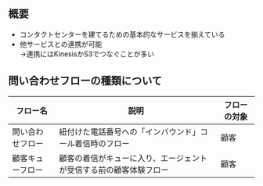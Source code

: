 ## 概要
 - コンタクトセンターを建てるための基本的なサービスを揃えている
 - 他サービスとの連携が可能  
→連携にはKinesisかS3でつなぐことが多い



## 問い合わせフローの種類について
|  フロー名  |  説明  |  フローの対象  |
| ---- | ---- | ---- |
|  問い合わせフロー  |  紐付けた電話番号への「インバウンド」コール着信時のフロー  |  顧客  |
|  顧客キューフロー  |  顧客の着信がキューに入り、エージェントが受信する前の顧客体験フロー  |  顧客  |
